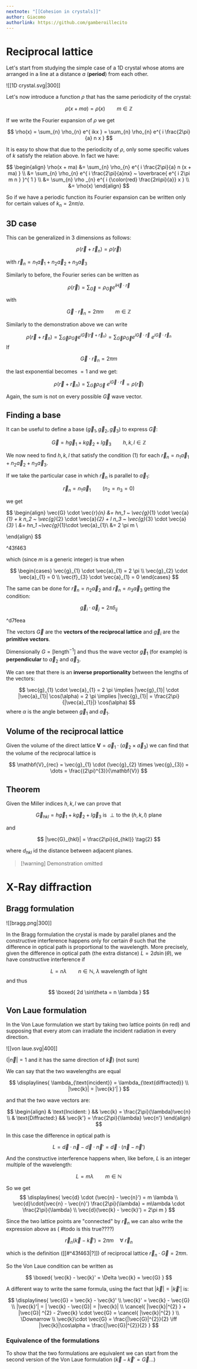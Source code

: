 ```yaml
---
nextnote: "[[Cohesion in crystals]]"
author: Giacomo
authorlink: https://github.com/gamberoillecito
---
```


# Reciprocal lattice

Let's start from studying the simple case of a 1D crystal whose atoms are arranged in a line at a distance $a$ (**period**) from each other.

![[1D crystal.svg|300]]

Let's now introduce a function $\rho$ that has the same periodicity of the crystal:

$$
\rho(x + ma) = \rho(x) \qquad m \in \mathbb{Z}
$$

If we write the Fourier expansion of $\rho$ we get

$$
\rho(x) = \sum_{n} \rho_{n} e^{ ikx } = \sum_{n} \rho_{n} e^{ i \frac{2\pi}{a} n x }
$$

It is easy to show that due to the periodicity of $\rho$, only some specific values of $k$ satisfy the relation above. In fact we have:

$$
\begin{align}
\rho(x + ma) &= \sum_{n} \rho_{n} e^{ i \frac{2\pi}{a} n (x + ma) }  \\
&= \sum_{n} \rho_{n} e^{ i \frac{2\pi}{a}nx} ~ \overbrace{ e^{ i 2\pi m n } }^{ 1 } \\
&= \sum_{n} \rho _{n} e^{ i {\color{red} \frac{2n\pi}{a}}  x } \\
&= \rho(x)
\end{align}
$$

So if we have a periodic function its Fourier expansion can be written only for certain values of $k_{n} = 2n\pi/a$.

## 3D case

This can be generalized in 3 dimensions as follows:

$$
\rho(\vec{r} + \vec{r}_{n}) = \rho(\vec{r})
$$

with $\vec{r}_n = n_1 \vec{a}_{1} + n_2 \vec{a}_{2} + n_3 \vec{a}_{3}$

Similarly to before, the Fourier series can be written as 

$$
\rho(\vec{r}) = \sum_{\vec{G}} = \rho_{\vec{G}} e^{ i \vec{H} \cdot \vec{r} }
$$

with 

$$
\vec{G} \cdot \vec{r}_{n} = 2\pi m \qquad m \in \mathbb{Z}
$$

Similarly to the demonstration above we can write 

$$
\rho(\vec{r} + \vec{r}_{n}) = \sum_{\vec{G}} \rho_{\vec{G}} e^{ i \vec{G} (\vec{r} + \vec{r}_{n}) } = \sum_{\vec{G}} \rho_{\vec{G}} e^{ i  \vec{G} \cdot \vec{r} } ~  e^{ i \vec{G} \cdot \vec{r}_{n} }
$$
If

$$
\vec{G}\cdot \vec{r}_{n} = 2\pi m \tag{1}
$$

the last exponential becomes $=1$ and we get:

$$
\rho(\vec{r} + \vec{r}_{n}) =\sum_{\vec{G}} \rho_\vec{G} ~ e^{ i \vec{G} \cdot \vec{r} } = \rho(\vec{r})
$$

Again, the sum is not on every possible $\vec{G}$ wave vector.

## Finding a base

It can be useful to define a base $(\vec{g}_{1}, \vec{g}_{2}, \vec{g}_{3})$ to express $\vec{G}$:

$$
\vec{G} = h\vec{g}_{1} + k \vec{g}_{2} + l\vec{g}_{3} \qquad h,k,l \in \mathbb{Z}
$$

We now need to find $h,k,l$ that satisfy the condition $(1)$ for each $\vec{r}_{n} = n_1 \vec{a}_{1} + n_2 \vec{a}_{2} + n_3 \vec{a}_{3}$.

If we take the particular case in which $\vec{r}_{n}$ is parallel to $\vec{a}_{1}$:

$$
\vec{r}_{n} = n_1 \vec{a}_{1} \qquad (n_2 = n_3 = 0)
$$

we get 

$$
\begin{align}
\vec{G} \cdot \vec{r}_{n} &= hn_1 ~ \vec{g}_{1} \cdot \vec{a}_{1} + k n_2 ~ \vec{g}_{2} \cdot \vec{a}_{2} + l n_3 ~ \vec{g}_{3} \cdot \vec{a}_{3}  \\
&= hn_1 ~\vec{g}_{1}\cdot \vec{a}_{1}\\
&= 2 \pi m \\

\end{align}
$$

^43f463

which (since $m$ is a generic integer) is true when 

$$
\begin{cases}
\vec{g}_{1} \cdot \vec{a}_{1} = 2 \pi \\
\vec{g}_{2} \cdot \vec{a}_{1} = 0 \\
\vec{f}_{3} \cdot \vec{a}_{1} = 0
\end{cases}
$$

The same can be done for $\vec{r}_{n} = n_2 \vec{a}_{2}$ and $\vec{r}_{n} = n_3 \vec{a}_{3}$ getting the condition: 

$$
\vec{g}_{i} \cdot \vec{a}_{j} = 2 \pi \delta_{ij}
$$

^d7feea

The vectors $\vec{G}$ are the **vectors of the reciprocal lattice** and $\vec{g}_{i}$ are the **primitive vectors**.

Dimensionally $G = [\text{length}^{-1}]$ and thus the wave vector $\vec{g}_{1}$ (for example) is **perpendicular** to $\vec{a}_{2}$ and $\vec{a}_{3}$.

We can see that there is an **inverse proportionality** between the lengths of the vectors: 

$$
\vec{g}_{1} \cdot \vec{a}_{1} = 2 \pi \implies |\vec{g}_{1}| \cdot |\vec{a}_{1}| \cos(\alpha) = 2 \pi \implies |\vec{g}_{1}| = \frac{2\pi}{|\vec{a}_{1}|} \cos(\alpha)
$$
where $\alpha$ is the angle between $\vec{g}_{1}$ and $\vec{a}_{1}$.

## Volume of the reciprocal lattice

Given the volume of the direct lattice $\mathbf{V} = \vec{a}_{1} \cdot (\vec{a}_{2} \times \vec{a}_{3})$ we can find that the volume of the reciprocal lattice is 

$$
\mathbf{V}_{rec} = \vec{g}_{1} \cdot (\vec{g}_{2} \times \vec{g}_{3}) = \dots = \frac{(2\pi)^{3}}{\mathbf{V}}
$$

## Theorem

Given the Miller indices $h, k, l$ we can prove that 

$$
\vec{G}_{hkl} = h \vec{g}_{1} + k \vec{g}_{2} + l \vec{g}_{3} \text{ is } \perp \text{to the } (h,k,l) \text{ plane} \tag{1}
$$

and

$$
|\vec{G}_{hkl}| = \frac{2\pi}{d_{hkl}} \tag{2}
$$

where $d_{hkl}$ id the distance between adjacent planes.

>[!warning] Demonstration omitted

# X-Ray diffraction

## Bragg formulation

![[bragg.png|300]]

In the Bragg formulation the crystal is made by parallel planes and the constructive interference happens only for certain $\theta$ such that the difference in optical path is proportional to the wavelength. More precisely, given the difference in optical path (the extra distance) $L = 2d \sin(\theta)$, we have constructive interference if 

$$
L = n \lambda \qquad n \in \mathbb{N}, ~\lambda \text{ wavelength of light}
$$
and thus 

$$
\boxed{ 2d \sin\theta = n \lambda }
$$

## Von Laue formulation

In the Von Laue formulation we start by taking two lattice points (in red) and supposing that every atom can irradiate the incident radiation in every direction.

![[von laue.svg|400]]

($|\vec{n}| = 1$ and it has the same direction of $\vec{k}$) (not sure)

We can say that the two wavelengths are equal 

$$
\displaylines{
\lambda_{\text{incident}} = \lambda_{\text{diffracted}} \\
|\vec{k}| = |\vec{k}'|
}
$$

and that the two wave vectors are: 

$$
\begin{align}
& \text{Incident: } && \vec{k} = \frac{2\pi}{\lambda}\vec{n} \\
& \text{Diffracted:} && \vec{k'} = \frac{2\pi}{\lambda} \vec{n'}
\end{align}
$$

In this case the difference in optical path is 

$$
L = \vec{d} \cdot \vec{n} - \vec{d} \cdot \vec{n}' = \vec{d} \cdot (\vec{n} - \vec{n}')
$$

And the constructive interference happens when, like before, $L$ is an integer multiple of the wavelength: 

$$
L = m \lambda \qquad m \in \mathbb{N}
$$

So we get 
$$
\displaylines{
\vec{d} \cdot (\vec{n} - \vec{n}') = m \lambda \\
\vec{d}\cdot(\vec{n} - \vec{n}') \frac{2\pi}{\lambda} = m\lambda \cdot \frac{2\pi}{\lambda} \\
\vec{d}(\vec{k} - \vec{k}') = 2\pi m
}
$$

Since the two lattice points are "connected" by $\vec{r}_{n}$ we can also write the expression above as ( #todo is this true????)

$$
\vec{r}_{n}(\vec{k} - \vec{k}') = 2\pi m \quad\forall ~\vec{r}_{n}
$$

which is the definition ([[#^43f463|?]]) of reciprocal lattice $\vec{r}_{n} \cdot \vec{G} = 2\pi m$. 

So the Von Laue condition can be written as 

$$
\boxed{ \vec{k} - \vec{k}' = \Delta \vec{k} = \vec{G} }
$$

A different way to write the same formula, using the fact that $|\vec{k}| = |\vec{k}'|$ is: 

$$
\displaylines{
\vec{G} = \vec{k} - \vec{k}' \\
\vec{k}' = \vec{k} - \vec{G} \\
|\vec{k}'|  = | \vec{k} - \vec{G}| = |\vec{k}| \\
\cancel{ |\vec{k}|^{2} } + |\vec{G}| ^{2} - 2\vec{k} \cdot \vec{G} = \cancel{ |\vec{k}|^{2} } \\
\Downarrow \\
\vec{k}\cdot \vec{G} = \frac{|\vec{G}|^{2}}{2} \iff |\vec{k}|\cos\alpha = \frac{|\vec{G}|^{2}}{2}
}
$$

### Equivalence of the formulations

To show that the two formulations are equivalent we can start from the second version of the Von Laue formulation ($\vec{k} -\vec{k}' = \vec{G} \dots$)


